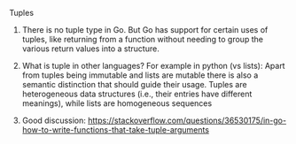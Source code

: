 

Tuples

1. There is no tuple type in Go.
   But Go has support for certain uses of tuples, like returning from a function without needing to group the various return values into a structure.

2. What is tuple in other languages? For example in python (vs lists):
    Apart from tuples being immutable and lists are mutable there is also a semantic distinction that should guide their usage.
    Tuples are heterogeneous data structures (i.e., their entries have different meanings), while lists are homogeneous sequences

3. Good discussion: https://stackoverflow.com/questions/36530175/in-go-how-to-write-functions-that-take-tuple-arguments
